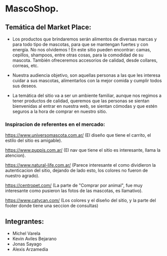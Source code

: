 # MascoShop.

## Temática del Market Place:

- Los productos que brindaremos serán alimentos de diversas marcas y para todo tipo de mascotas, para que se mantengan fuertes y con energía. No nos olvidemos ! En este sitio pueden encontrar: camas, cepillos, shampoos, entre otras cosas, para la comodidad de su mascota. También ofreceremos accesorios de calidad, desde collares, correas, etc.  

- Nuestra audiencia objetivo, son aquellas personas a las que les interesa cuidar a sus mascotas, alimentarlos con la mejor comida y cumplir todos sus deseos. 

- La temática del sitio va a ser un ambiente familiar, aunque nos regimos a tener productos de calidad, queremos que las personas se sientan bienvenidas al entrar en nuestra web, se sientan cómodas y que estén seguros a la hora de comprar en nuestro sitio. 

### Inspiracion de referentes en el mercado:

https://www.universomascota.com.ar/ (El diseño que tiene el carrito, el estilo del sitio es amigable).

https://www.puppis.com.ar/ (El nav que tiene el sitio es interesante, llama la atencion).

https://www.natural-life.com.ar/    (Parece interesante el como dividieron la autenticacion del sitio, dejando de lado esto, los colores no fueron de nuestro agrado).

https://centropet.com/ (La parte de "Comprar por animal", fue muy interesante como pusieron las fotos de las mascotas, es llamativo).

https://www.catycan.com/ (Los colores y el diseño del sitio, y la parte del footer donde tiene una seccion de consultas)


## Integrantes: 
- Michel Varela
- Kevin Aviles Bejarano
- Jonas Sayago
- Alexis Arzamedia